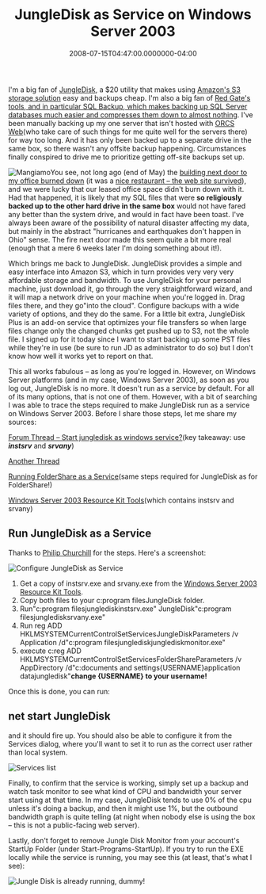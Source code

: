 ﻿---
title: JungleDisk as Service on Windows Server 2003
date: "2008-07-15T04:47:00.0000000-04:00"
description: I'm a big fan of JungleDisk, a $20 utility that makes using
featuredImage: img/jungledisk-as-service-on-windows-server-2003-featured.png
---

I'm a big fan of [JungleDisk](http://jungledisk.com/), a $20 utility that makes using [Amazon's S3 storage solution](http://www.amazon.com/S3-AWS-home-page-Money/b?ie=UTF8&node=16427261) easy and backups cheap. I'm also a big fan of [Red Gate's tools, and in particular SQL Backup, which makes backing up SQL Server databases much easier and compresses them down to almost nothing](http://www.red-gate.com/products/SQL_Backup/index.htm). I've been manually backing up my one server that isn't hosted with [ORCS Web](http://orcsweb.com/)(who take care of such things for me quite well for the servers there) for way too long. And it has only been backed up to a separate drive in the same box, so there wasn't any offsite backup happening. Circumstances finally conspired to drive me to prioritize getting off-site backups set up.

![Mangiamo](/img/mangiamo_3.png)You see, not long ago (end of May) the [building next door to my office burned down](http://www.recordpub.com/news/article/3975011) (it was a [nice restaurant – the web site survived](http://www.mangiamotwinlakes.com/)), and we were lucky that our leased office space didn't burn down with it. Had that happened, it is likely that my SQL files that were **so religiously backed up to the other hard drive in the same box** would not have fared any better than the system drive, and would in fact have been toast. I've always been aware of the possibility of natural disaster affecting my data, but mainly in the abstract "hurricanes and earthquakes don't happen in Ohio" sense. The fire next door made this seem quite a bit more real (enough that a mere 6 weeks later I'm doing something about it!).

Which brings me back to JungleDisk. JungleDisk provides a simple and easy interface into Amazon S3, which in turn provides very very very affordable storage and bandwidth. To use JungleDisk for your personal machine, just download it, go through the very straightforward wizard, and it will map a network drive on your machine when you're logged in. Drag files there, and they go"into the cloud". Configure backups with a wide variety of options, and they do the same. For a little bit extra, JungleDisk Plus is an add-on service that optimizes your file transfers so when large files change only the changed chunks get pushed up to S3, not the whole file. I signed up for it today since I want to start backing up some PST files while they're in use (be sure to run JD as administrator to do so) but I don't know how well it works yet to report on that.

This all works fabulous – as long as you're logged in. However, on Windows Server platforms (and in my case, Windows Server 2003), as soon as you log out, JungleDisk is no more. It doesn't run as a service by default. For all of its many options, that is not one of them. However, with a bit of searching I was able to trace the steps required to make JungleDisk run as a service on Windows Server 2003. Before I share those steps, let me share my sources:

[Forum Thread – Start jungledisk as windows service?](http://forum.jungledisk.com/viewtopic.php?t=264)(key takeaway: use ***instsrv*** and ***srvany***)

[Another Thread](http://forum.jungledisk.com/viewtopic.php?t=4340&highlight=)

[Running FolderShare as a Service](http://mswhs.com/2008/05/27/synchronize-files-on-a-remote-network-with-whs)(same steps required for JungleDisk as for FolderShare!)

[Windows Server 2003 Resource Kit Tools](http://www.microsoft.com/downloads/details.aspx?FamilyID=9D467A69-57FF-4AE7-96EE-B18C4790CFFD&displaylang=en)(which contains instsrv and srvany)

## Run JungleDisk as a Service

Thanks to [Philip Churchill](http://mswhs.com/2008/05/27/synchronize-files-on-a-remote-network-with-whs) for the steps. Here's a screenshot:

![Configure JungleDisk as Service](/img/jungledisk-1.png)

1. Get a copy of instsrv.exe and srvany.exe from the [Windows Server 2003 Resource Kit Tools](http://www.microsoft.com/downloads/details.aspx?FamilyID=9D467A69-57FF-4AE7-96EE-B18C4790CFFD&displaylang=en).
2. Copy both files to your c:program filesJungleDisk folder.
3. Run"c:program filesjunglediskinstsrv.exe" JungleDisk"c:program filesjungledisksrvany.exe"
4. Run reg ADD HKLMSYSTEMCurrentControlSetServicesJungleDiskParameters /v Application /d"c:program filesjunglediskjunglediskmonitor.exe"
5. execute c:reg ADD HKLMSYSTEMCurrentControlSetServicesFolderShareParameters /v AppDirectory /d"c:documents and settings{USERNAME}application datajungledisk"**change {USERNAME} to your username!**

Once this is done, you can run:

## net start JungleDisk

and it should fire up. You should also be able to configure it from the Services dialog, where you'll want to set it to run as the correct user rather than local system.

![Services list](/img/jungledisk-2.png)

Finally, to confirm that the service is working, simply set up a backup and watch task monitor to see what kind of CPU and bandwidth your server start using at that time. In my case, JungleDisk tends to use 0% of the cpu unless it's doing a backup, and then it might use 1%, but the outbound bandwidth graph is quite telling (at night when nobody else is using the box – this is not a public-facing web server).

Lastly, don't forget to remove Jungle Disk Monitor from your account's StartUp Folder (under Start-Programs-StartUp). If you try to run the EXE locally while the service is running, you may see this (at least, that's what I see):

![Jungle Disk is already running, dummy!](/img/jungledisk-3.png)

